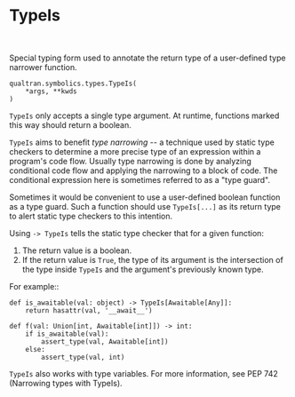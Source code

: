 # TypeIs


<table class="tfo-notebook-buttons tfo-api nocontent" align="left">

</table>



Special typing form used to annotate the return type of a user-defined type narrower function.


<pre class="devsite-click-to-copy prettyprint lang-py tfo-signature-link">
<code>qualtran.symbolics.types.TypeIs(
    *args, **kwds
)
</code></pre>



<!-- Placeholder for "Used in" -->
  ``TypeIs`` only accepts a single type argument.
At runtime, functions marked this way should return a boolean.

``TypeIs`` aims to benefit *type narrowing* -- a technique used by static
type checkers to determine a more precise type of an expression within a
program's code flow.  Usually type narrowing is done by analyzing
conditional code flow and applying the narrowing to a block of code.  The
conditional expression here is sometimes referred to as a "type guard".

Sometimes it would be convenient to use a user-defined boolean function
as a type guard.  Such a function should use ``TypeIs[...]`` as its
return type to alert static type checkers to this intention.

Using  ``-> TypeIs`` tells the static type checker that for a given
function:

1. The return value is a boolean.
2. If the return value is ``True``, the type of its argument
is the intersection of the type inside ``TypeIs`` and the argument's
previously known type.

For example::

    def is_awaitable(val: object) -> TypeIs[Awaitable[Any]]:
        return hasattr(val, '__await__')

    def f(val: Union[int, Awaitable[int]]) -> int:
        if is_awaitable(val):
            assert_type(val, Awaitable[int])
        else:
            assert_type(val, int)

``TypeIs`` also works with type variables.  For more information, see
PEP 742 (Narrowing types with TypeIs).